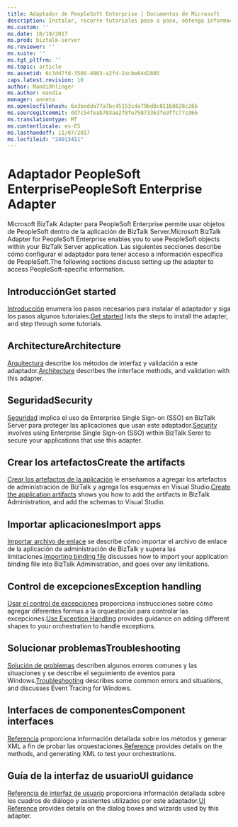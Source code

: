 ```yaml
---
title: Adaptador de PeopleSoft Enterprise | Documentos de Microsoft
description: Instalar, recorre tutoriales paso a paso, obtenga información acerca de la arquitectura, utilizan la seguridad SSO, crear las aplicaciones, importar el archivo de enlace y agregar el control de excepciones cuando se usa el adaptador de BizTalk para PeopleSoft Enterprise en BizTalk Server
ms.custom: ''
ms.date: 10/19/2017
ms.prod: biztalk-server
ms.reviewer: ''
ms.suite: ''
ms.tgt_pltfrm: ''
ms.topic: article
ms.assetid: 6c3dd7fd-3566-4063-a2fd-2acbe64d2885
caps.latest.revision: 10
author: MandiOhlinger
ms.author: mandia
manager: anneta
ms.openlocfilehash: 6a3bedda77a7bc45153cda79bd8c011b8628c26b
ms.sourcegitcommit: dd7c54feab783ae2f8fe75873363fe9ffc77cd66
ms.translationtype: MT
ms.contentlocale: es-ES
ms.lasthandoff: 11/07/2017
ms.locfileid: "24013411"
---
```

# <a name="peoplesoft-enterprise-adapter"></a><span data-ttu-id="93b13-103">Adaptador PeopleSoft Enterprise</span><span class="sxs-lookup"><span data-stu-id="93b13-103">PeopleSoft Enterprise Adapter</span></span>
<span data-ttu-id="93b13-104">Microsoft BizTalk Adapter para PeopleSoft Enterprise permite usar objetos de PeopleSoft dentro de la aplicación de BizTalk Server.</span><span class="sxs-lookup"><span data-stu-id="93b13-104">Microsoft BizTalk Adapter for PeopleSoft Enterprise enables you to use PeopleSoft objects within your BizTalk Server application.</span></span> <span data-ttu-id="93b13-105">Las siguientes secciones describe cómo configurar el adaptador para tener acceso a información específica de PeopleSoft.</span><span class="sxs-lookup"><span data-stu-id="93b13-105">The following sections discuss setting up the adapter to access PeopleSoft-specific information.</span></span>  
  
## <a name="get-started"></a><span data-ttu-id="93b13-106">Introducción</span><span class="sxs-lookup"><span data-stu-id="93b13-106">Get started</span></span>
<span data-ttu-id="93b13-107">[Introducción](../core/getting-started-with-biztalk-adapter-for-peoplesoft-enterprise.md) enumera los pasos necesarios para instalar el adaptador y siga los pasos algunos tutoriales.</span><span class="sxs-lookup"><span data-stu-id="93b13-107">[Get started](../core/getting-started-with-biztalk-adapter-for-peoplesoft-enterprise.md) lists the steps to install the adapter, and step through some tutorials.</span></span>

## <a name="architecture"></a><span data-ttu-id="93b13-108">Architecture</span><span class="sxs-lookup"><span data-stu-id="93b13-108">Architecture</span></span>
<span data-ttu-id="93b13-109">[Arquitectura](../core/architecture-of-biztalk-adapter-for-peoplesoft-enterprise.md) describe los métodos de interfaz y validación a este adaptador.</span><span class="sxs-lookup"><span data-stu-id="93b13-109">[Architecture](../core/architecture-of-biztalk-adapter-for-peoplesoft-enterprise.md) describes the interface methods, and validation with this adapter.</span></span>

## <a name="security"></a><span data-ttu-id="93b13-110">Seguridad</span><span class="sxs-lookup"><span data-stu-id="93b13-110">Security</span></span>
<span data-ttu-id="93b13-111">[Seguridad](../core/security-in-biztalk-adapter-for-peoplesoft-enterprise.md) implica el uso de Enterprise Single Sign-on (SSO) en BizTalk Server para proteger las aplicaciones que usan este adaptador.</span><span class="sxs-lookup"><span data-stu-id="93b13-111">[Security](../core/security-in-biztalk-adapter-for-peoplesoft-enterprise.md) involves using Enterprise Single Sign-on (SSO) within BizTalk Serer to secure your applications that use this adapter.</span></span>

## <a name="create-the-artifacts"></a><span data-ttu-id="93b13-112">Crear los artefactos</span><span class="sxs-lookup"><span data-stu-id="93b13-112">Create the artifacts</span></span>
<span data-ttu-id="93b13-113">[Crear los artefactos de la aplicación](../core/developing-applications4.md) le enseñamos a agregar los artefactos de administración de BizTalk y agrega los esquemas en Visual Studio.</span><span class="sxs-lookup"><span data-stu-id="93b13-113">[Create the application artifacts](../core/developing-applications4.md) shows you how to add the artifacts in BizTalk Administration, and add the schemas to Visual Studio.</span></span>

## <a name="import-apps"></a><span data-ttu-id="93b13-114">Importar aplicaciones</span><span class="sxs-lookup"><span data-stu-id="93b13-114">Import apps</span></span>
<span data-ttu-id="93b13-115">[Importar archivo de enlace](../core/deploying-biztalk-adapter-for-peoplesoft-enterprise.md) se describe cómo importar el archivo de enlace de la aplicación de administración de BizTalk y supera las limitaciones.</span><span class="sxs-lookup"><span data-stu-id="93b13-115">[Importing binding file](../core/deploying-biztalk-adapter-for-peoplesoft-enterprise.md) discusses how to import your application binding file into BizTalk Administration, and goes over any limitations.</span></span> 

## <a name="exception-handling"></a><span data-ttu-id="93b13-116">Control de excepciones</span><span class="sxs-lookup"><span data-stu-id="93b13-116">Exception handling</span></span>
<span data-ttu-id="93b13-117">[Usar el control de excepciones](../core/using-biztalk-server-exception-handling2.md) proporciona instrucciones sobre cómo agregar diferentes formas a la orquestación para controlar las excepciones.</span><span class="sxs-lookup"><span data-stu-id="93b13-117">[Use Exception Handling](../core/using-biztalk-server-exception-handling2.md) provides guidance on adding different shapes to your orchestration to handle exceptions.</span></span>

## <a name="troubleshooting"></a><span data-ttu-id="93b13-118">Solucionar problemas</span><span class="sxs-lookup"><span data-stu-id="93b13-118">Troubleshooting</span></span>
<span data-ttu-id="93b13-119">[Solución de problemas](../core/troubleshooting-peoplesoft.md) describen algunos errores comunes y las situaciones y se describe el seguimiento de eventos para Windows.</span><span class="sxs-lookup"><span data-stu-id="93b13-119">[Troubleshooting](../core/troubleshooting-peoplesoft.md) describes some common errors and situations, and discusses Event Tracing for Windows.</span></span>

## <a name="component-interfaces"></a><span data-ttu-id="93b13-120">Interfaces de componentes</span><span class="sxs-lookup"><span data-stu-id="93b13-120">Component interfaces</span></span>
<span data-ttu-id="93b13-121">[Referencia](../core/technical-reference-for-peoplesoft-enterprise.md) proporciona información detallada sobre los métodos y generar XML a fin de probar las orquestaciones.</span><span class="sxs-lookup"><span data-stu-id="93b13-121">[Reference](../core/technical-reference-for-peoplesoft-enterprise.md) provides details on the methods, and generating XML to test your orchestrations.</span></span>

## <a name="ui-guidance"></a><span data-ttu-id="93b13-122">Guía de la interfaz de usuario</span><span class="sxs-lookup"><span data-stu-id="93b13-122">UI guidance</span></span>
<span data-ttu-id="93b13-123">[Referencia de interfaz de usuario](../core/ui-reference-for-biztalk-adapter-for-peoplesoft-enterprise.md) proporciona información detallada sobre los cuadros de diálogo y asistentes utilizados por este adaptador.</span><span class="sxs-lookup"><span data-stu-id="93b13-123">[UI Reference](../core/ui-reference-for-biztalk-adapter-for-peoplesoft-enterprise.md) provides details on the dialog boxes and wizards used by this adapter.</span></span> 
